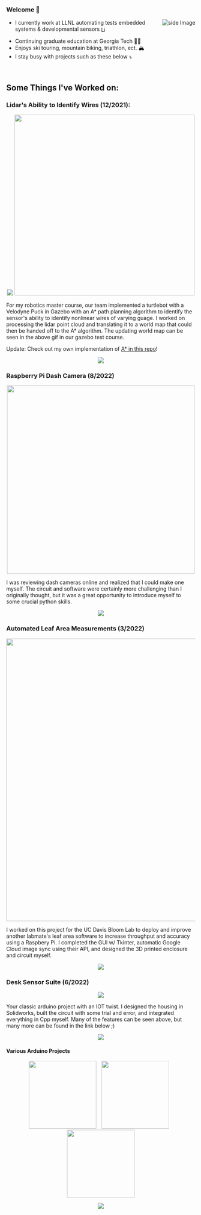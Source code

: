 ### Welcome 👋
<img src="https://github-readme-stats.vercel.app/api/top-langs/?username=HugeCoderGuy&hide=java,html,tex&title_color=ffffff&text_color=c9cacc&icon_color=2bbc8a&bg_color=1d1f21&langs_count=3&layout=compact" alt="side Image" align="right" height="auto" href="https://github.com/HugeCoderGuy/HugeCoderGuy"/>


  
- I currently work at LLNL automating tests embedded systems & developmental sensors <a href="https://www.linkedin.com/in/alex-lewis-036635199/">
  <img align="center" alt="LinkedIn" width="16px" src="https://i.stack.imgur.com/gVE0j.png" />
</a>

- Continuing graduate education at Georgia Tech :man_student:
- Enjoys ski touring, mountain biking, triathlon, ect. :mountain_snow:
- I stay busy with projects such as these below :arrow_heading_down:
<br>




## Some Things I've Worked on:

### Lidar's Ability to Identify Wires (12/2021):
<p align="center">
<img src="https://github.com/Drojas251/Drojas251/blob/master/media/autonomous_navigation.gif">
<img src="https://media.giphy.com/media/cBVM1pTdFJS8H7whEU/giphy.gif" width="480">
</p>

  For my robotics master course, our team implemented a turtlebot with a Velodyne Puck in Gazebo with an A* path planning algorithm to identify the sensor's ability to identify nonlinear wires of varying guage. I worked on processing the lidar point cloud and translating it to a world map that could then be handed off to the A* algorithm. The updating world map can be seen in the above gif in our gazebo test course. 
  
  Update: Check out my own implementation of [A* in this repo](https://github.com/HugeCoderGuy/myAStar)!

<p align="center">
<a href="https://github.com/Drojas251/mae252_autonomous_robotics">
  <img align="center" src="https://github-readme-stats.vercel.app/api/pin/?username=Drojas251&repo=mae252_autonomous_robotics&title_color=ffffff&text_color=c9cacc&icon_color=2bbc8a&bg_color=1d1f21" />
</a>
</p>




### Raspberry Pi Dash Camera (8/2022)
<p align="center">
<img src="https://media.giphy.com/media/Jx5bLprFNUCUhqeEbr/giphy-downsized.gif" width="500" align="center">
</p>
I was reviewing dash cameras online and realized that I could make one myself. The circuit and software were certainly more challenging than I originally thought, but it was a great opportunity to introduce myself to some crucial python skills. 

<p align="center">

<a href="https://github.com/HugeCoderGuy/dashCam">
  <img align="center" src="https://github-readme-stats.vercel.app/api/pin/?username=HugeCoderGuy&repo=dashCam&title_color=ffffff&text_color=c9cacc&icon_color=2bbc8a&bg_color=1d1f21" />
</a>

</p>


### Automated Leaf Area Measurements (3/2022)

<p align="center">
<img src="https://user-images.githubusercontent.com/81666253/189248803-91d10dcb-2914-43da-96c0-5be8b8195994.png" width="750">
</p>

I worked on this project for the UC Davis Bloom Lab to deploy and improve another labmate's leaf area software to increase throughput and accuracy using a Raspbery Pi. I completed the GUI w/ Tkinter, automatic Google Cloud image sync using their API, and designed the 3D printed enclosure and circuit myself. 



<p align="center">
  
<a href="https://github.com/HugeCoderGuy/LightsCameraPlants">
  <img align="center" src="https://github-readme-stats.vercel.app/api/pin/?username=HugeCoderGuy&repo=LightsCameraPlants&title_color=ffffff&text_color=c9cacc&icon_color=2bbc8a&bg_color=1d1f21" />
</a>  
</p>

### Desk Sensor Suite (6/2022)
<p align="center">
<img src="https://media.giphy.com/media/VxLLXeweBaHsRnHc60/giphy-downsized-large.gif">
</p>
Your classic arduino project with an IOT twist. I designed the housing in Solidworks, built the circuit with some trial and error, and integrated everything in Cpp myself. Many of the features can be seen above, but many more can be found in the link below ;)
<p align="center">

  <a href="https://github.com/HugeCoderGuy/Desk_Sensor_Suite">
  <img align="center" src="https://github-readme-stats.vercel.app/api/pin/?username=HugeCoderGuy&repo=Desk_Sensor_Suite&title_color=ffffff&text_color=c9cacc&icon_color=2bbc8a&bg_color=1d1f21" />
</a>
  
</p>

#### Various Arduino Projects

<p align="center">
  <img src="https://media.giphy.com/media/qAquaANVehjxRw4c3f/giphy-downsized.gif" width="180"/>
  <img src="https://media.giphy.com/media/v1.Y2lkPTc5MGI3NjExejVxOXpqZTN6ZTE0YXMweGxxbGJvbnptZW0zNHZxbm40dG1wcndxMyZlcD12MV9pbnRlcm5hbF9naWZfYnlfaWQmY3Q9Zw/bPU28aVSPTZD1jshhe/giphy-downsized.gif" width="180" hspace=10/>
  <img src="https://media.giphy.com/media/v1.Y2lkPTc5MGI3NjExcGRrYnRtZ2F6dHk2NTQ2b3Zrd2IzZXlxNmhta2pjbmFjenppejg0ciZlcD12MV9pbnRlcm5hbF9naWZfYnlfaWQmY3Q9Zw/VB4tf9hPxThnDz2QFP/giphy-downsized-large.gif" width="180" hspace=20/>
</p>



<p align="center">
  
  <a href="https://github.com/HugeCoderGuy/Personal_Automation/blob/main/Arduino_Projects/water_mirror_for_mothersday/water_mirror_for_mothersday.ino">
  <img align="center" src="https://github-readme-stats.vercel.app/api/pin/?username=HugeCoderGuy&repo=Personal_Automation&title_color=ffffff&text_color=c9cacc&icon_color=2bbc8a&bg_color=1d1f21" />
</a>
  
</p>



